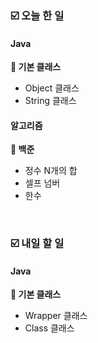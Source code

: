 ### ☑️  오늘 한 일
#### Java
<strong>📌 기본 클래스</strong>
  - Object 클래스
  - String 클래스

#### 알고리즘
<strong>🥉 백준</strong>
  - 정수 N개의 합
  - 셀프 넘버
  - 한수

<br>

### ☑️  내일 할 일
#### Java
<strong>📌 기본 클래스</strong>
  - Wrapper 클래스
  - Class 클래스